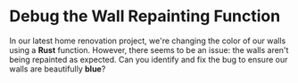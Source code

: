 # Debug the Wall Repainting Function

In our latest home renovation project, we're changing the color of our walls using a **Rust** function. However, there seems to be an issue: the walls aren't being repainted as expected. Can you identify and fix the bug to ensure our walls are beautifully **blue**?
